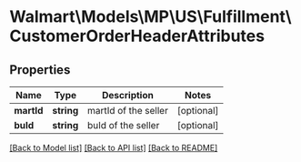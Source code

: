 # Walmart\Models\MP\US\Fulfillment\CustomerOrderHeaderAttributes

## Properties

Name | Type | Description | Notes
------------ | ------------- | ------------- | -------------
**martId** | **string** | martId of the seller | [optional]
**buId** | **string** | buId of the seller | [optional]


[[Back to Model list]](./) [[Back to API list]](../../../../../README.md#supported-apis) [[Back to README]](../../../../../README.md)
